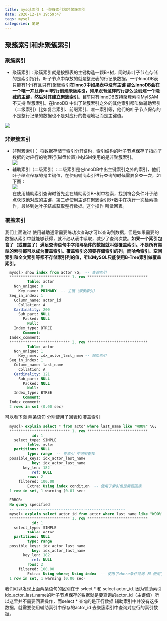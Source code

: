 ```yaml
---
title: mysql索引 1 -聚簇索引和非聚簇索引
date: 2020-12-14 19:59:47
tags: mysql  
categories: 笔记
---    
```

##  聚簇索引和非聚簇索引   

### 聚簇索引 
- 聚簇索引：聚簇索引就是按照表的主键构造一颗B+树，同时非叶子节点存储的是索引指针，叶子节点中存放的就是整张表的行记录数据。一个InnoDB表只能有1个(有且只有)聚簇索引**在InnoD中如果表中没有主键 那么InnoDB会在 一个唯一并且非null的行创建聚簇索引，如果没有这样的行那么会创建一个隐藏的主键，然后对其建立聚簇索引**。目前只有InnoDB支持聚簇索引MyISAM不支持 聚簇索引。在InnoDB 中出了聚簇索引之外的其他索引都叫做辅助索引（二级索引）比如复合索引、前缀索引、唯一索引等，他们的叶子节点保存的不是整行记录的数据也不是对应行的物理地址而是主键值。    
<!--more-->    

![](/img/cluster_index.png)        
### 非聚簇索引
- 非聚簇索引： 将数据存储于索引分开结构，索引结构的叶子节点保存了指向了数据的对应行的物理行(磁盘位置) MyISM使用的是非聚簇索引。  
![](/img/not_cluster_index.png)  
- 辅助索引（二级索引）：二级索引是在InnoDB中出主键索引之外的索引，他们叶子结点保存的是主键值。在使用辅助索引进行查询的时候需要多查一次，如下图：  
![](/img/assist_index.png)  
在使用辅助索引查询时首先会在辅助索引B+树中检索，找到符合条件叶子结点获取他对应的主键，第二步使用主键在聚簇索引B+数中在执行一次检索操作，最终到达叶子结点获取整行数据。这个操作 叫做回表。
### 覆盖索引  
我们上面说过 使用辅助通常需要练功次查询才可以查询到数据，但是如果需要的数据从索引中就能够获得，就不必从表中读取，减少了查询次数。**如果一个索引包含了（或覆盖了）满足查询语句中字段与条件的数据就叫做覆盖索引。不是所有类型的索引都可以成为覆盖索引。覆盖索引必须要存储索引的列，而哈希索引、空间索引和全文索引等都不存储索引列的值，所以MySQL只能使用B-Tree索引做覆盖索引。**      
```sql     
  mysql> show index from actor \G;  -- 查询索引
  *************************** 1. row ***************************
          Table: actor
    Non_unique: 0
      Key_name: PRIMARY  -- 主键（聚簇索引）
  Seq_in_index: 1
    Column_name: actor_id
      Collation: A
    Cardinality: 200
      Sub_part: NULL
        Packed: NULL
          Null: 
    Index_type: BTREE
        Comment: 
  Index_comment: 
  *************************** 2. row ***************************
          Table: actor
    Non_unique: 1
      Key_name: idx_actor_last_name -- 辅助索引
  Seq_in_index: 1
    Column_name: last_name
      Collation: A
    Cardinality: 121
      Sub_part: NULL
        Packed: NULL
          Null: 
    Index_type: BTREE
        Comment: 
  Index_comment: 
  2 rows in set (0.00 sec)
```

可以看下面 两条语句 分别使用了回表和 覆盖索引        
```sql
  mysql> explain select * from actor where last_name like "WOO%" \G;
  *************************** 1. row ***************************
            id: 1
    select_type: SIMPLE
          table: actor
    partitions: NULL
          type: range  -- 在索引 中范围查找
  possible_keys: idx_actor_last_name
            key: idx_actor_last_name  
        key_len: 182
            ref: NULL
          rows: 2
      filtered: 100.00
          Extra: Using index condition  -- 使用了索引但是需要回表
  1 row in set, 1 warning (0.01 sec)

  ERROR: 
  No query specified  
  -- -------------------------------------------------  
  mysql> explain select actor_id from actor where last_name like "WOO%" \G;
  *************************** 1. row ***************************
            id: 1
    select_type: SIMPLE
          table: actor
    partitions: NULL
          type: range
  possible_keys: idx_actor_last_name
            key: idx_actor_last_name
        key_len: 182
            ref: NULL
          rows: 2
      filtered: 100.00
          Extra: Using where; Using index  -- 使用了where条件过滤 和 使用了索引 这里表示直接获取数据没有回表。
  1 row in set, 1 warning (0.00 sec)
```
我们可以发现上面两条语句的区别在于 select * 和 select actor_id. 因为辅助索引idx_actor_last_name的叶子节点保存的数据就是要查询的actor_id（主键值）所以这里并不需要回表操作，而select * 查询的是正行数据 辅助索引中并没有这多数据，就需要使用辅助索引中保存的actor_id 去聚簇索引中查询对应行的索引数据。



